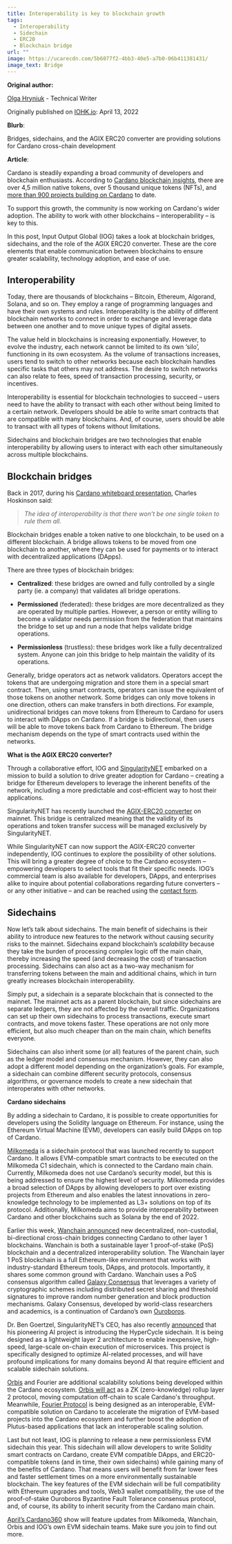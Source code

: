 ```yaml
---
title: Interoperability is key to blockchain growth
tags:
  - Interoperability
  - Sidechain
  - ERC20
  - Blockchain bridge
url: ""
image: https://ucarecdn.com/5b6077f2-4bb3-40e5-a7b0-06b411381431/
image_text: Bridge
---
```


**Original author:**

[Olga Hryniuk](https://iohk.io/en/team/olga-hryniuk) - Technical Writer

Originally published on [IOHK.io](https://iog.io/en/blog/posts/2022/04/28/interoperability-is-key-to-blockchain-growth/): April 13, 2022

**Blurb**:

Bridges, sidechains, and the AGIX ERC20 converter are providing solutions for Cardano cross-chain development

**Article**:

Cardano is steadily expanding a broad community of developers and blockchain enthusiasts. According to [Cardano blockchain insights](https://datastudio.google.com/u/0/reporting/3136c55b-635e-4f46-8e4b-b8ab54f2d460/page/p_wxcw6g0irc), there are over 4,5 million native tokens, over 5 thousand unique tokens (NFTs), and [more than 900 projects building on Cardano](https://www.linkedin.com/posts/timbharrison_cardano-activity-6925389231104143360-D7QX?utm_source=linkedin_share&utm_medium=member_desktop_web) to date.

To support this growth, the community is now working on Cardano's wider adoption. The ability to work with other blockchains – interoperability – is key to this.

In this post, Input Output Global (IOG) takes a look at blockchain bridges, sidechains, and the role of the AGIX ERC20 converter. These are the core elements that enable communication between blockchains to ensure greater scalability, technology adoption, and ease of use.

## Interoperability

Today, there are thousands of blockchains – Bitcoin, Ethereum, Algorand, Solana, and so on. They employ a range of programming languages and have their own systems and rules. Interoperability is the ability of different blockchain networks to connect in order to exchange and leverage data between one another and to move unique types of digital assets.

The value held in blockchains is increasing exponentially. However, to evolve the industry, each network cannot be limited to its own ‘silo’, functioning in its own ecosystem. As the volume of transactions increases, users tend to switch to other networks because each blockchain handles specific tasks that others may not address. The desire to switch networks can also relate to fees, speed of transaction processing, security, or incentives.

Interoperability is essential for blockchain technologies to succeed – users need to have the ability to transact with each other without being limited to a certain network. Developers should be able to write smart contracts that are compatible with many blockchains. And, of course, users should be able to transact with all types of tokens without limitations.

Sidechains and blockchain bridges are two technologies that enable interoperability by allowing users to interact with each other simultaneously across multiple blockchains.

## Blockchain bridges

Back in 2017, during his [Cardano whiteboard presentation](https://www.youtube.com/watch?v=Ja9D0kpksxw&t=15s), Charles Hoskinson said:

> _The idea of interoperability is that there won’t be one single token to rule them all._

Blockchain bridges enable a token native to one blockchain, to be used on a different blockchain. A bridge allows tokens to be moved from one blockchain to another, where they can be used for payments or to interact with decentralized applications (DApps).

There are three types of blockchain bridges:

*   **Centralized**: these bridges are owned and fully controlled by a single party (ie. a company) that validates all bridge operations.
    
*   **Permissioned** (federated): these bridges are more decentralized as they are operated by multiple parties. However, a person or entity willing to become a validator needs permission from the federation that maintains the bridge to set up and run a node that helps validate bridge operations.
    
*   **Permissionless** (trustless): these bridges work like a fully decentralized system. Anyone can join this bridge to help maintain the validity of its operations.
    

Generally, bridge operators act as network validators. Operators accept the tokens that are undergoing migration and store them in a special smart contract. Then, using smart contracts, operators can issue the equivalent of those tokens on another network. Some bridges can only move tokens in one direction, others can make transfers in both directions. For example, unidirectional bridges can move tokens from Ethereum to Cardano for users to interact with DApps on Cardano. If a bridge is bidirectional, then users will be able to move tokens back from Cardano to Ethereum. The bridge mechanism depends on the type of smart contracts used within the networks.

**What is the AGIX ERC20 converter?**

Through a collaborative effort, IOG and [SingularityNET](https://singularitynet.io/) embarked on a mission to build a solution to drive greater adoption for Cardano – creating a bridge for Ethereum developers to leverage the inherent benefits of the network, including a more predictable and cost-efficient way to host their applications.

SingularityNET has recently launched the [AGIX-ERC20 converter](https://twitter.com/singularity_net/status/1516069469591908361) on mainnet. This bridge is centralized meaning that the validity of its operations and token transfer success will be managed exclusively by SingularityNET.

While SingularityNET can now support the AGIX-ERC20 converter independently, IOG continues to explore the possibility of other solutions. This will bring a greater degree of choice to the Cardano ecosystem – empowering developers to select tools that fit their specific needs. IOG’s commercial team is also available for developers, DApps, and enterprises alike to inquire about potential collaborations regarding future converters – or any other initiative – and can be reached using the [contact form](https://iohk.io/en/contact-commercial).

## Sidechains

Now let’s talk about sidechains. The main benefit of sidechains is their ability to introduce new features to the network without causing security risks to the mainnet. Sidechains expand blockchain’s _scalability_ because they take the burden of processing complex logic off the main chain, thereby increasing the speed (and decreasing the cost) of transaction processing. Sidechains can also act as a two-way mechanism for transferring tokens between the main and additional chains, which in turn greatly increases blockchain interoperability.

Simply put, a sidechain is a separate blockchain that is connected to the mainnet. The mainnet acts as a parent blockchain, but since sidechains are separate ledgers, they are not affected by the overall traffic. Organizations can set up their own sidechains to process transactions, execute smart contracts, and move tokens faster. These operations are not only more efficient, but also much cheaper than on the main chain, which benefits everyone.

Sidechains can also inherit some (or all) features of the parent chain, such as the ledger model and consensus mechanism. However, they can also adopt a different model depending on the organization’s goals. For example, a sidechain can combine different security protocols, consensus algorithms, or governance models to create a new sidechain that interoperates with other networks.

**Cardano sidechains**

By adding a sidechain to Cardano, it is possible to create opportunities for developers using the Solidity language on Ethereum. For instance, using the Ethereum Virtual Machine (EVM), developers can easily build DApps on top of Cardano.

[Milkomeda](https://www.milkomeda.com/) is a sidechain protocol that was launched recently to support Cardano. It allows EVM-compatible smart contracts to be executed on the Milkomeda C1 sidechain, which is connected to the Cardano main chain. Currently, Milkomeda does not use Cardano’s security model, but this is being addressed to ensure the highest level of security. Milkomeda provides a broad selection of DApps by allowing developers to port over existing projects from Ethereum and also enables the latest innovations in zero-knowledge technology to be implemented as L3+ solutions on top of its protocol. Additionally, Milkomeda aims to provide interoperability between Cardano and other blockchains such as Solana by the end of 2022.

Earlier this week, [Wanchain announced](https://iohk.io/en/blog/posts/2022/04/27/guest-blog-collaborating-on-cardano-interoperability/) new decentralized, non-custodial, bi-directional cross-chain bridges connecting Cardano to other layer 1 blockchains. Wanchain is both a sustainable layer 1 proof-of-stake (PoS) blockchain and a decentralized interoperability solution. The Wanchain layer 1 PoS blockchain is a full Ethereum-like environment that works with industry-standard Ethereum tools, DApps, and protocols. Importantly, it shares some common ground with Cardano. Wanchain uses a PoS consensus algorithm called [Galaxy Consensus](https://www.wanchain.org/_files/ugd/9296c5_5205d584ee594e879d4b8b58048b6fac.pdf) that leverages a variety of cryptographic schemes including distributed secret sharing and threshold signatures to improve random number generation and block production mechanisms. Galaxy Consensus, developed by world-class researchers and academics, is a continuation of Cardano’s own [Ouroboros](https://docs.cardano.org/core-concepts/ouroboros-overview).

Dr. Ben Goertzel, SingularityNET’s CEO, has also recently [announced](https://blog.singularitynet.io/introducing-hypercycle-singularitynets-radically-scalable-ledgerless-cardano-sidechain-3abbb24ff880) that his pioneering AI project is introducing the HyperCycle sidechain. It is being designed as a lightweight layer 2 architecture to enable inexpensive, high-speed, large-scale on-chain execution of microservices. This project is specifically designed to optimize AI-related processes, and will have profound implications for many domains beyond AI that require efficient and scalable sidechain solutions.

[Orbis](https://twitter.com/orbisproject/status/1496928538536329217?s=21&t=N2A-KPHv5p2ZGP5ZeZuIIA) and Fourier are additional scalability solutions being developed within the Cardano ecosystem. [Orbis will act](https://twitter.com/Soorajksaju2/status/1518208661084160008?s=20&t=88S8vrujQGeWfc8NSlQjeA) as a ZK (zero-knowledge) rollup layer 2 protocol, moving computation off-chain to scale Cardano's throughput. Meanwhile, [Fourier Protocol](https://emurgo.io/blog/emurgos-investment-arm-emurgo-ventures-announces-investment-in-fourier-labs) is being designed as an interoperable, EVM-compatible solution on Cardano to accelerate the migration of EVM-based projects into the Cardano ecosystem and further boost the adoption of Plutus-based applications that lack an interoperable scaling solution.

Last but not least, IOG is planning to release a new permissionless EVM sidechain this year. This sidechain will allow developers to write Solidity smart contracts on Cardano, create EVM compatible DApps, and ERC20-compatible tokens (and in time, their own sidechains) while gaining many of the benefits of Cardano. That means users will benefit from far lower fees and faster settlement times on a more environmentally sustainable blockchain. The key features of the EVM sidechain will be full compatibility with Ethereum upgrades and tools, Web3 wallet compatibility, the use of the proof-of-stake Ouroboros Byzantine Fault Tolerance consensus protocol, and, of course, its ability to inherit security from the Cardano main chain.

[April’s Cardano360](https://www.youtube.com/watch?v=b4x5OIy4shU) show will feature updates from Milkomeda, Wanchain, Orbis and IOG’s own EVM sidechain teams. Make sure you join to find out more.
